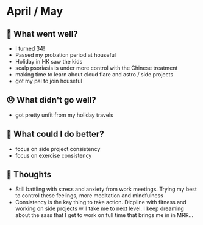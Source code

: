 # April / May

## 💪 What went well?

- I turned 34!
- Passed my probation period at houseful
- Holiday in HK saw the kids
- scalp psoriasis is under more control with the Chinese treatment
- making time to learn about cloud flare and astro / side projects
- got my pal to join houseful

## 😞 What didn't go well?

- got pretty unfit from my holiday travels

## 🚀 What could I do better?

- focus on side project consistency
- focus on exercise consistency

## 🧠 Thoughts

- Still battling with stress and anxiety from work meetings. Trying my best to control these feelings, more meditation and mindfulness
- Consistency is the key thing to take action. Dicpline with fitness and working on side projects will take me to next level. I keep dreaming about the sass that I get to work on full time that brings me in in MRR…